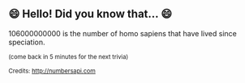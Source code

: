 ## :smile: Hello! Did you know that... :smile:
106000000000 is the number of homo sapiens that have lived since speciation.

<sup>(come back in 5 minutes for the next trivia)</sup>


<sup>Credits: http://numbersapi.com</sup>
